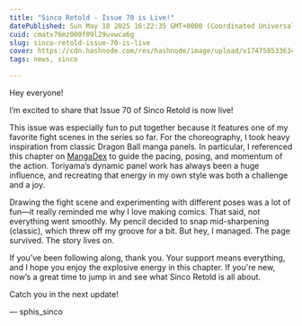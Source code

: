 ```yaml
---
title: "Sinco Retold - Issue 70 is Live!"
datePublished: Sun May 18 2025 16:22:35 GMT+0000 (Coordinated Universal Time)
cuid: cmatv76mz000f09l29uvwca6g
slug: sinco-retold-issue-70-is-live
cover: https://cdn.hashnode.com/res/hashnode/image/upload/v1747585336346/3cde3dfe-aaef-416e-b2b3-6cddc1a8a6db.png
tags: news, sinco

---
```


Hey everyone!

I’m excited to share that Issue 70 of Sinco Retold is now live!

This issue was especially fun to put together because it features one of my favorite fight scenes in the series so far. For the choreography, I took heavy inspiration from classic Dragon Ball manga panels. In particular, I referenced this chapter on [MangaDex](https://mangadex.org/chapter/5e6fdd5b-3fb1-4f09-b757-792da25d7e37/3) to guide the pacing, posing, and momentum of the action. Toriyama’s dynamic panel work has always been a huge influence, and recreating that energy in my own style was both a challenge and a joy.

Drawing the fight scene and experimenting with different poses was a lot of fun—it really reminded me why I love making comics. That said, not everything went smoothly. My pencil decided to snap mid-sharpening (classic), which threw off my groove for a bit. But hey, I managed. The page survived. The story lives on.

If you’ve been following along, thank you. Your support means everything, and I hope you enjoy the explosive energy in this chapter. If you're new, now’s a great time to jump in and see what Sinco Retold is all about.

Catch you in the next update!

— sphis\_sinco